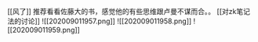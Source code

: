 [[风了]]
推荐看看佐藤大的书，感觉他的有些思维跟卢曼不谋而合。。
[[对zk笔记法的讨论]]
![[202009011957.png]]
![[202009011958.png]]
![[202009011959.png]]